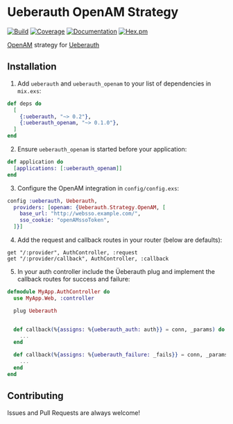 # Ueberauth OpenAM Strategy

[![Build](https://github.com/nulib/ueberauth_openam/actions/workflows/build.yml/badge.svg)](https://github.com/nulib/ueberauth_openam/actions/workflows/build.yml)
[![Coverage](https://coveralls.io/repos/github/nulib/ueberauth_openam/badge.svg?branch=master)](https://coveralls.io/github/nulib/ueberauth_openam?branch=master)
[![Documentation](http://inch-ci.org/github/nulib/ueberauth_openam.svg?branch=master)](http://inch-ci.org/github/nulib/ueberauth_openam)
[![Hex.pm](https://img.shields.io/hexpm/v/ueberauth_openam.svg)](https://hex.pm/packages/ueberauth_openam)

[OpenAM](https://github.com/OpenIdentityPlatform/OpenAM) strategy for [Ueberauth](https://github.com/ueberauth/ueberauth)

## Installation

1. Add `ueberauth` and `ueberauth_openam` to your list of dependencies in `mix.exs`:

```elixir
def deps do
  [
    {:ueberauth, "~> 0.2"},
    {:ueberauth_openam, "~> 0.1.0"},
  ]
end
```

2. Ensure `ueberauth_openam` is started before your application:

```elixir
def application do
  [applications: [:ueberauth_openam]]
end
```

3. Configure the OpenAM integration in `config/config.exs`:

```elixir
config :ueberauth, Ueberauth,
  providers: [openam: {Ueberauth.Strategy.OpenAM, [
    base_url: "http://websso.example.com/",
    sso_cookie: "openAMssoToken",
  ]}]
```

4. Add the request and callback routes in your router (below are defaults):

```
get "/:provider", AuthController, :request
get "/:provider/callback", AuthController, :callback
```

5. In your auth controller include the Üeberauth plug and implement the callback routes for success and failure:

```elixir
defmodule MyApp.AuthController do
  use MyApp.Web, :controller

  plug Ueberauth


  def callback(%{assigns: %{ueberauth_auth: auth}} = conn, _params) do
    ...
  end

  def callback(%{assigns: %{ueberauth_failure: _fails}} = conn, _params) do
    ...
  end
end
```

## Contributing

Issues and Pull Requests are always welcome!
